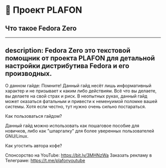 # 🚀 Проект PLAFON

## Что такое Fedora Zero

---
description: Fedora Zero это текстовой помощник от проекта PLAFON для детальной настройки дистрибутива Fedora и его производных.
---

О данном гайде: Помните! Данный гайд несёт лишь информативный характер и не призывает к каким либо действиям. Всё что вы делаете, вы делаете на свой страх и риск. В неопытных руках, данный гайд может оказаться фатальным и привести к неменуимой поломке вашей системы. Хотя если честно, тут нужно очень сильно постараться.

Как пользоваться гайдом?

Данный гайд можно использовать как пошаговое пособие для новичков, либо как "шпаргалку" для более уверенных пользователей GNU/Linux.

Как угостить автора кофе?

Спонсорство на YouTube: https://bit.ly/3MHNzWa 
Заказать рекламу в Телеграме: https://t.me/plafonyoutube
